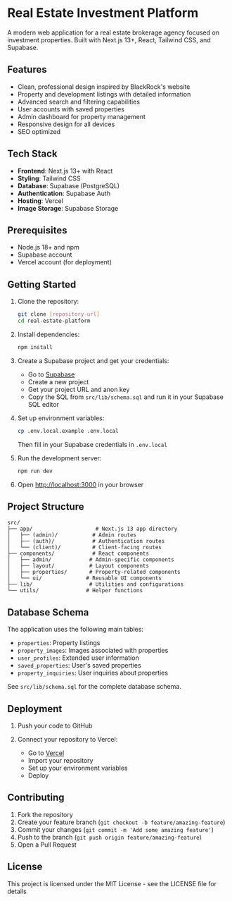 # Real Estate Investment Platform

A modern web application for a real estate brokerage agency focused on investment properties. Built with Next.js 13+, React, Tailwind CSS, and Supabase.

## Features

- Clean, professional design inspired by BlackRock's website
- Property and development listings with detailed information
- Advanced search and filtering capabilities
- User accounts with saved properties
- Admin dashboard for property management
- Responsive design for all devices
- SEO optimized

## Tech Stack

- **Frontend**: Next.js 13+ with React
- **Styling**: Tailwind CSS
- **Database**: Supabase (PostgreSQL)
- **Authentication**: Supabase Auth
- **Hosting**: Vercel
- **Image Storage**: Supabase Storage

## Prerequisites

- Node.js 18+ and npm
- Supabase account
- Vercel account (for deployment)

## Getting Started

1. Clone the repository:

   ```bash
   git clone [repository-url]
   cd real-estate-platform
   ```

2. Install dependencies:

   ```bash
   npm install
   ```

3. Create a Supabase project and get your credentials:

   - Go to [Supabase](https://supabase.com)
   - Create a new project
   - Get your project URL and anon key
   - Copy the SQL from `src/lib/schema.sql` and run it in your Supabase SQL editor

4. Set up environment variables:

   ```bash
   cp .env.local.example .env.local
   ```

   Then fill in your Supabase credentials in `.env.local`

5. Run the development server:

   ```bash
   npm run dev
   ```

6. Open [http://localhost:3000](http://localhost:3000) in your browser

## Project Structure

```
src/
├── app/                    # Next.js 13 app directory
│   ├── (admin)/           # Admin routes
│   ├── (auth)/            # Authentication routes
│   └── (client)/          # Client-facing routes
├── components/            # React components
│   ├── admin/            # Admin-specific components
│   ├── layout/           # Layout components
│   ├── properties/       # Property-related components
│   └── ui/              # Reusable UI components
├── lib/                  # Utilities and configurations
└── utils/               # Helper functions
```

## Database Schema

The application uses the following main tables:

- `properties`: Property listings
- `property_images`: Images associated with properties
- `user_profiles`: Extended user information
- `saved_properties`: User's saved properties
- `property_inquiries`: User inquiries about properties

See `src/lib/schema.sql` for the complete database schema.

## Deployment

1. Push your code to GitHub

2. Connect your repository to Vercel:
   - Go to [Vercel](https://vercel.com)
   - Import your repository
   - Set up your environment variables
   - Deploy

## Contributing

1. Fork the repository
2. Create your feature branch (`git checkout -b feature/amazing-feature`)
3. Commit your changes (`git commit -m 'Add some amazing feature'`)
4. Push to the branch (`git push origin feature/amazing-feature`)
5. Open a Pull Request

## License

This project is licensed under the MIT License - see the LICENSE file for details
